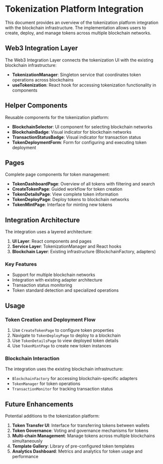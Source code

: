 # Tokenization Platform Integration

This document provides an overview of the tokenization platform integration with the blockchain infrastructure. The implementation allows users to create, deploy, and manage tokens across multiple blockchain networks.

## Web3 Integration Layer

The Web3 Integration Layer connects the tokenization UI with the existing blockchain infrastructure:

- **TokenizationManager**: Singleton service that coordinates token operations across blockchains
- **useTokenization**: React hook for accessing tokenization functionality in components

## Helper Components

Reusable components for the tokenization platform:

- **BlockchainSelector**: UI component for selecting blockchain networks
- **BlockchainBadge**: Visual indicator for blockchain networks
- **TransactionStatusBadge**: Visual indicator for transaction status
- **TokenDeploymentForm**: Form for configuring and executing token deployment

## Pages

Complete page components for token management:

- **TokenDashboardPage**: Overview of all tokens with filtering and search
- **CreateTokenPage**: Guided workflow for token creation
- **TokenDetailsPage**: View complete token information
- **TokenDeployPage**: Deploy tokens to blockchain networks
- **TokenMintPage**: Interface for minting new tokens

## Integration Architecture

The integration uses a layered architecture:

1. **UI Layer**: React components and pages
2. **Service Layer**: TokenizationManager and React hooks
3. **Blockchain Layer**: Existing infrastructure (BlockchainFactory, adapters)

### Key Features

- Support for multiple blockchain networks
- Integration with existing adapter architecture
- Transaction status monitoring
- Token standard detection and specialized operations

## Usage

### Token Creation and Deployment Flow

1. Use `CreateTokenPage` to configure token properties
2. Navigate to `TokenDeployPage` to deploy to a blockchain
3. Use `TokenDetailsPage` to view deployed token details
4. Use `TokenMintPage` to create new token instances

### Blockchain Interaction

The integration uses the existing blockchain infrastructure:

- `BlockchainFactory` for accessing blockchain-specific adapters
- `TokenManager` for token operations
- `TransactionMonitor` for tracking transaction status

## Future Enhancements

Potential additions to the tokenization platform:

1. **Token Transfer UI**: Interface for transferring tokens between wallets
2. **Token Governance**: Voting and governance mechanisms for tokens
3. **Multi-chain Management**: Manage tokens across multiple blockchains simultaneously
4. **Template Gallery**: Library of pre-configured token templates
5. **Analytics Dashboard**: Metrics and analytics for token usage and performance